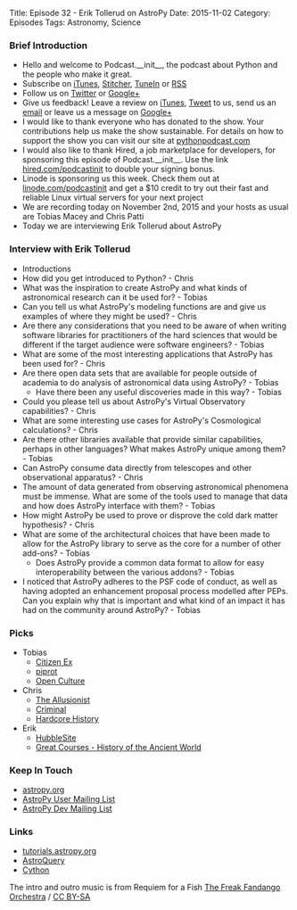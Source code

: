 Title: Episode 32 - Erik Tollerud on AstroPy
Date: 2015-11-02
Category: Episodes
Tags: Astronomy, Science


### Brief Introduction
- Hello and welcome to Podcast.\_\_init\_\_, the podcast about Python and the people who make it great.
- Subscribe on [iTunes](https://itunes.apple.com/us/podcast/podcast.-init/id981834425?mt=2&uo=6&at=&ct=), [Stitcher](http://www.stitcher.com/s?fid=64838&refid=stpr), [TuneIn](http://tunein.com/embed/follow/p726240/#) or [RSS](http://podcastinit.podbean.com/feed/)
- Follow us on [Twitter](https://twitter.com/Podcast__init__) or [Google+](https://plus.google.com/+Podcastinit-the-python-podcast)
- Give us feedback! Leave a review on [iTunes](https://itunes.apple.com/us/podcast/podcast.-init/id981834425?mt=2&uo=6&at=&ct=), [Tweet](https://twitter.com/Podcast__init__) to us, send us an [email](mailto:hosts@podcastinit.com) or leave us a message on [Google+](https://plus.google.com/+Podcastinit-the-python-podcast)
- I would like to thank everyone who has donated to the show. Your contributions help us make the show sustainable. For details on how to support the show you can visit our site at [pythonpodcast.com](http://pythonpodcast.com)
- I would also like to thank Hired, a job marketplace for developers, for sponsoring this episode of Podcast.\_\_init\_\_. Use the link [hired.com/podcastinit](http://hired.com/podcastinit) to double your signing bonus.
- Linode is sponsoring us this week. Check them out at [linode.com/podcastinit](http://linode.com/podcastinit) and get a $10 credit to try out their fast and reliable Linux virtual servers for your next project
- We are recording today on November 2nd, 2015 and your hosts as usual are Tobias Macey and Chris Patti
- Today we are interviewing Erik Tollerud about AstroPy

### Interview with Erik Tollerud
- Introductions
- How did you get introduced to Python? - Chris
- What was the inspiration to create AstroPy and what kinds of astronomical research can it be used for? - Tobias
- Can you tell us what AstroPy's modeling functions are and give us examples of where they might be used? - Chris
- Are there any considerations that you need to be aware of when writing software libraries for practitioners of the hard sciences that would be different if the target audience were software engineers? - Tobias
- What are some of the most interesting applications that AstroPy has been used for? - Chris
- Are there open data sets that are available for people outside of academia to do analysis of astronomical data using AstroPy? - Tobias
    - Have there been any useful discoveries made in this way? - Tobias
- Could you please tell us about AstroPy's Virtual Observatory capabilities? - Chris
- What are some interesting use cases for AstroPy's Cosmological calculations? - Chris
- Are there other libraries available that provide similar capabilities, perhaps in other languages? What makes AstroPy unique among them? - Tobias
- Can AstroPy consume data directly from telescopes and other observational apparatus? - Chris
- The amount of data generated from observing astronomical phenomena must be immense. What are some of the tools used to manage that data and how does AstroPy interface with them? - Tobias
- How might AstroPy be used to prove or disprove the cold dark matter hypothesis? - Chris
- What are some of the architectural choices that have been made to allow for the AstroPy library to serve as the core for a number of other add-ons? - Tobias
    - Does AstroPy provide a common data format to allow for easy interoperability between the various addons? - Tobias
- I noticed that AstroPy adheres to the PSF code of conduct, as well as having adopted an enhancement proposal process modelled after PEPs. Can you explain why that is important and what kind of an impact it has had on the community around AstroPy? - Tobias

### Picks
- Tobias
    - [Citizen Ex](http://citizen-ex.com/)
    - [piprot](https://github.com/sesh/piprot)
    - [Open Culture](http://www.openculture.com/)
- Chris
    - [The Allusionist](http://www.theallusionist.org/)
    - [Criminal](http://thisiscriminal.com/)
    - [Hardcore History](http://www.dancarlin.com/hardcore-history-series/)
- Erik
    - [HubbleSite](http://hubblesite.org/)
    - [Great Courses - History of the Ancient World](http://www.thegreatcourses.com/courses/history-of-the-ancient-world-a-global-perspective.html)

### Keep In Touch
- [astropy.org](http://www.astropy.org/)
- [AstroPy User Mailing List](https://mail.scipy.org/mailman/listinfo/astropy)
- [AstroPy Dev Mailing List](https://groups.google.com/forum/#!forum/astropy-dev)

### Links
- [tutorials.astropy.org](http://www.astropy.org/astropy-tutorials/)
- [AstroQuery](https://github.com/astropy/astroquery)
- [Cython](http://cython.org/)

The intro and outro music is from Requiem for a Fish [The Freak Fandango Orchestra](http://freemusicarchive.org/music/The_Freak_Fandango_Orchestra/)  / [CC BY-SA](http://creativecommons.org/licenses/by-sa/3.0/)
